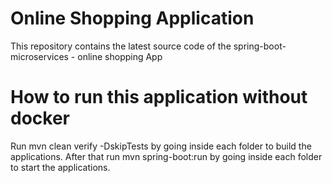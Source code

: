 # Online Shopping Application

This repository contains the latest source code of the spring-boot-microservices - online shopping App

# How to run this application without docker 

Run mvn clean verify -DskipTests by going inside each folder to build the applications.
After that run mvn spring-boot:run by going inside each folder to start the applications.
